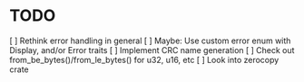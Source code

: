 # TODO

[ ] Rethink error handling in general
	[ ] Maybe: Use custom error enum with Display, and/or Error traits
[ ] Implement CRC name generation
[ ] Check out from_be_bytes()/from_le_bytes() for u32, u16, etc
[ ] Look into zerocopy crate
